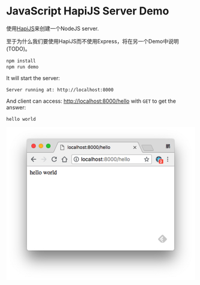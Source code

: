 JavaScript HapiJS Server Demo
=============================

使用[HapiJS](https://hapijs.com/)来创建一个NodeJS server.

至于为什么我们要使用HapiJS而不使用Express，将在另一个Demo中说明(TODO)。

```
npm install
npm run demo
```

It will start the server:

```
Server running at: http://localhost:8000
```

And client can access: <http://localhost:8000/hello> with `GET` to get the answer:

```
hello world
```

![demo](./images/demo.jpg)